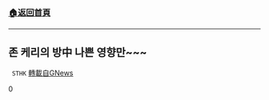 ###  [:house:返回首頁](https://github.com/ourhimalayas/txt)
---


## 존 케리의 방中 나쁜 영향만~~~
` STHK` [轉載自GNews](https://gnews.org/1536663/)

0
